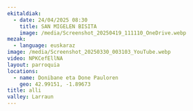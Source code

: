 ```yaml
---
ekitaldiak:
  - date: 24/04/2025 08:30
    title: SAN MIGELEN BISITA
    image: /media/Screenshot_20250419_111110_OneDrive.webp
mezak:
  - language: euskaraz
image: /media/Screenshot_20250330_003103_YouTube.webp
video: NPKCefEllNA
layout: parroquia
locations:
  - name: Donibane eta Done Pauloren
    geo: 42.99151, -1.89673
title: alli
valley: Larraun
---
```

